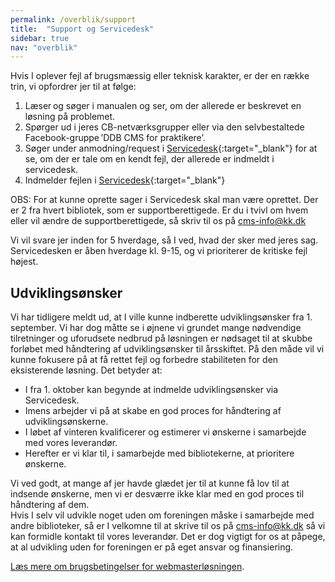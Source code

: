 ```yaml
---
permalink: /overblik/support
title:  "Support og Servicedesk"
sidebar: true
nav: "overblik"
---
```


Hvis I oplever fejl af brugsmæssig eller teknisk karakter, er der en række trin, vi opfordrer jer til at følge:  

1. Læser og søger i manualen og ser, om der allerede er beskrevet en løsning på problemet.  
2. Spørger ud i jeres CB-netværksgrupper eller via den selvbestaltede Facebook-gruppe ’DDB CMS for praktikere’.  
3. Søger under anmodning/request i [Servicedesk](https://detdigitalefolkebibliotek.atlassian.net/servicedesk){:target="_blank"} for at se, om der er tale om en kendt fejl, der allerede er indmeldt i servicedesk. 
4. Indmelder fejlen i [Servicedesk](https://detdigitalefolkebibliotek.atlassian.net/servicedesk){:target="_blank"}

OBS: For at kunne oprette sager i Servicedesk skal man være oprettet. Der er 2 fra hvert bibliotek, som er supportberettigede. Er du i tvivl om hvem eller vil ændre de supportberettigede, så skriv til os på [cms-info@kk.dk](mailto:cms-info@kk.dk)

Vi vil svare jer inden for 5 hverdage, så I ved, hvad der sker med jeres sag. Servicedesken er åben hverdage kl. 9-15, og vi prioriterer de kritiske fejl højest. 

## Udviklingsønsker 
Vi har tidligere meldt ud, at I ville kunne indberette udviklingsønsker fra 1. september. Vi har dog måtte se i øjnene vi grundet mange nødvendige tilretninger og uforudsete nedbrud på løsningen er nødsaget til at skubbe forløbet med håndtering af udviklingsønsker til årsskiftet. På den måde vil vi kunne fokusere på at få rettet fejl og forbedre stabiliteten for den eksisterende løsning. 
Det betyder at: 
- I fra 1. oktober kan begynde at indmelde udviklingsønsker via Servicedesk.
- Imens arbejder vi på at skabe en god proces for håndtering af udviklingsønskerne. 
- I løbet af vinteren kvalificerer og estimerer vi ønskerne i samarbejde med vores leverandør. 
- Herefter er vi klar til, i samarbejde med bibliotekerne, at prioritere ønskerne. 
 
Vi ved godt, at mange af jer havde glædet jer til at kunne få lov til at indsende ønskerne, men vi er desværre ikke klar med en god proces til håndtering af dem.  
Hvis I selv vil udvikle noget uden om foreningen måske i samarbejde med andre biblioteker, så er I velkomne til at skrive til os på cms-info@kk.dk så vi kan formidle kontakt til vores leverandør. Det er dog vigtigt for os at påpege, at al udvikling uden for foreningen er på eget ansvar og finansiering.

[Læs mere om brugsbetingelser for webmasterløsningen](https://detdigitalefolkebibliotek.dk/sites/default/files/brugsbetingelser_webmasterplanen.pdf).
